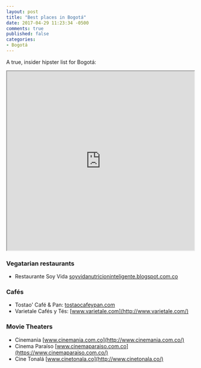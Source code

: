 ```yaml
---
layout: post
title: "Best places in Bogotá"
date: 2017-04-29 11:23:34 -0500
comments: true
published: false
categories: 
- Bogotá
---
```


A true, insider hipster list for Bogotá:

<!-- more -->

<iframe src="https://www.google.com/maps/d/u/0/embed?mid=1uoh_sd7zuke7MMgTWYeYHg5SGCE" width="100%" height="480"></iframe>

<br>

### Vegatarian restaurants

* Restaurante Soy Vida [soyvidanutricioninteligente.blogspot.com.co](http://soyvidanutricioninteligente.blogspot.com.co/)

### Cafés

* Tostao' Café & Pan: [tostaocafeypan.com](http://tostaocafeypan.com/)
* Varietale Cafés y Tés: [www.varietale.com](http://www.varietale.com/)

### Movie Theaters

* Cinemania [www.cinemania.com.co](http://www.cinemania.com.co/)
* Cinema Paraíso [www.cinemaparaiso.com.co](https://www.cinemaparaiso.com.co/)
* Cine Tonalá [www.cinetonala.co](http://www.cinetonala.co/)
